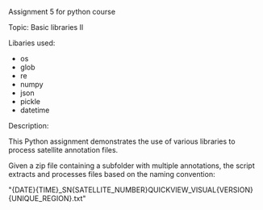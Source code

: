 Assignment 5 for python course

Topic: Basic libraries II

Libaries used:

* os
* glob
* re
* numpy
* json
* pickle
* datetime

Description:

This Python assignment demonstrates the use of various libraries to process satellite annotation files. 

Given a zip file containing a subfolder with multiple annotations, the script extracts and processes files based on the naming convention: 

"{DATE}{TIME}_SN{SATELLITE_NUMBER}QUICKVIEW_VISUAL{VERSION}{UNIQUE_REGION}.txt"

